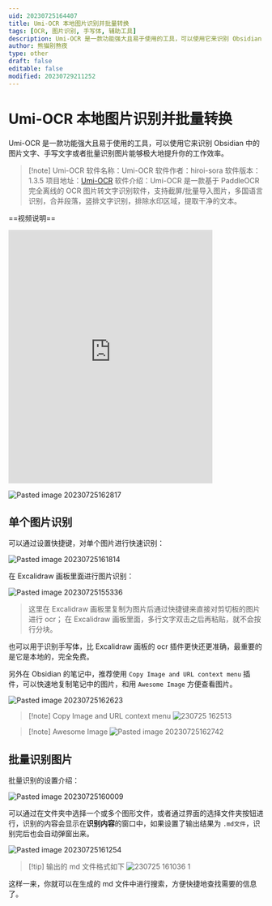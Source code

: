 ```yaml
---
uid: 20230725164407
title: Umi-OCR 本地图片识别并批量转换
tags: [OCR, 图片识别, 手写体, 辅助工具]
description: Umi-OCR 是一款功能强大且易于使用的工具，可以使用它来识别 Obsidian 中的图片文字、手写文字或者批量识别图片能够极大地提升你的工作效率。
author: 熊猫别熬夜
type: other
draft: false
editable: false
modified: 20230729211252
---
```


# Umi-OCR 本地图片识别并批量转换

Umi-OCR 是一款功能强大且易于使用的工具，可以使用它来识别 Obsidian 中的图片文字、手写文字或者批量识别图片能够极大地提升你的工作效率。

> [!note] Umi-OCR
> 软件名称：Umi-OCR
> 软件作者：hiroi-sora
> 软件版本：1.3.5
> 项目地址：[Umi-OCR](https://github.com/hiroi-sora/Umi-OCR)
> 软件介绍：Umi-OCR 是一款基于 PaddleOCR 完全离线的 OCR 图片转文字识别软件，支持截屏/批量导入图片，多国语言识别，合并段落，竖排文字识别，排除水印区域，提取干净的文本。

==视频说明==

<iframe src="https://player.bilibili.com/player.html?aid=743993235&bvid=BV1Rk4y1g72v&cid=1209613692&page=1" scrolling="no" border="0" frameborder="no" framespacing="0" allowfullscreen="true" width="80%" height="500"> </iframe>


![Pasted image 20230725162817](https://cdn.pkmer.cn/images/202307292110639.png!pkmer)

## 单个图片识别

可以通过设置快捷键，对单个图片进行快速识别：

![Pasted image 20230725161814](https://cdn.pkmer.cn/images/202307292109316.png!pkmer)

在 Excalidraw 画板里面进行图片识别：

![Pasted image 20230725155336](https://cdn.pkmer.cn/images/202307292109332.png!pkmer)

> 这里在 Excalidraw 画板里复制为图片后通过快捷键来直接对剪切板的图片进行 ocr； 在 Excalidraw 画板里面，多行文字双击之后再粘贴，就不会按行分块。

也可以用于识别手写体，比 Excalidraw 画板的 ocr 插件更快还更准确，最重要的是它是本地的，完全免费。

另外在 Obsidian 的笔记中，推荐使用 `Copy Image and URL context menu` 插件，可以快速地复制笔记中的图片，和用 `Awesome Image` 方便查看图片。

![Pasted image 20230725162623](https://cdn.pkmer.cn/images/202307292109567.png!pkmer)

> [!note] Copy Image and URL context menu
> ![230725 162513](https://cdn.pkmer.cn/images/202307292110466.gif!pkmer)

> [!note] Awesome Image
> ![Pasted image 20230725162742](https://cdn.pkmer.cn/images/202307292110952.png!pkmer)

## 批量识别图片

批量识别的设置介绍：

![Pasted image 20230725160009](https://cdn.pkmer.cn/images/202307292110836.png!pkmer)

可以通过在文件夹中选择一个或多个图形文件，或者通过界面的选择文件夹按钮进行，识别的内容会显示在**识别内容**的窗口中，如果设置了输出结果为 `.md文件`，识别完后也会自动弹窗出来。

![Pasted image 20230725161254](https://cdn.pkmer.cn/images/202307292110335.png!pkmer)

> [!tip] 输出的 md 文件格式如下
> ![230725 161036 1](https://cdn.pkmer.cn/images/202307292110388.gif)

这样一来，你就可以在生成的 md 文件中进行搜索，方便快捷地查找需要的信息了。
